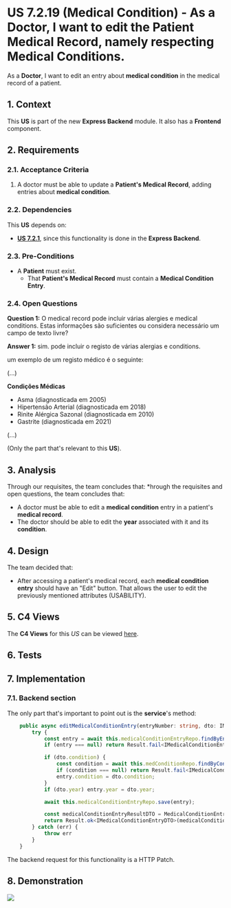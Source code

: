# US 7.2.19 (Medical Condition) - As a Doctor, I want to edit the Patient Medical Record, namely respecting Medical Conditions.

As a **Doctor**, I want to edit an entry about **medical condition** in the medical record of a patient.

## 1. Context

This **US** is part of the new **Express Backend** module. It also has a **Frontend** component.

## 2. Requirements

### 2.1. Acceptance Criteria

1. A doctor must be able to update a **Patient's Medical Record**, adding entries about **medical condition**.

### 2.2. Dependencies

This **US** depends on:
* [**US 7.2.1**](../7-2-1/readme.md), since this functionality is done in the **Express Backend**.

### 2.3. Pre-Conditions

* A **Patient** must exist.
    * That **Patient's Medical Record** must contain a **Medical Condition Entry**.

### 2.4. Open Questions

**Question 1:** O medical record pode incluir várias alergies e medical conditions. Estas informações são suficientes ou considera necessário um campo de texto livre?

**Answer 1:** 
sim. pode incluir o registo de várias alergias e conditions.

um exemplo de um registo médico é o seguinte:

(...)

**Condições Médicas**
* Asma (diagnosticada em 2005)
* Hipertensão Arterial (diagnosticada em 2018)
* Rinite Alérgica Sazonal (diagnosticada em 2010)
* Gastrite (diagnosticada em 2021)

(...)

(Only the part that's relevant to this **US**).

## 3. Analysis

Through our requisites, the team concludes that:
*hrough the requisites and open questions, the team concludes that:
* A doctor must be able to edit a **medical condition** entry in a patient's **medical record**.
* The doctor should be able to edit the **year** associated with it and its **condition**.

## 4. Design

The team decided that:
* After accessing a patient's medical record, each **medical condition entry** should have an "Edit" button. That allows the user to edit the previously mentioned attributes (USABILITY).

## 5. C4 Views

The **C4 Views** for this *US* can be viewed [here](views/readme.md).

## 6. Tests



## 7. Implementation

### 7.1. Backend section

The only part that's important to point out is the **service**'s method:

```ts
    public async editMedicalConditionEntry(entryNumber: string, dto: IMedicalConditionEntryOptionalDTO): Promise<Result<IMedicalConditionEntryDTO>> {
        try {
            const entry = await this.medicalConditionEntryRepo.findByEntryNumber(entryNumber);
            if (entry === null) return Result.fail<IMedicalConditionEntryDTO>("medicalConditionEntry not found");

            if (dto.condition) {
                const condition = await this.medConditionRepo.findByCondition(dto.condition);
                if (condition === null) return Result.fail<IMedicalConditionEntryDTO>("condition not found");
                entry.condition = dto.condition;
            }
            if (dto.year) entry.year = dto.year;

            await this.medicalConditionEntryRepo.save(entry);

            const medicalConditionEntryResultDTO = MedicalConditionEntryMap.toDTO(entry) as IMedicalConditionEntryDTO
            return Result.ok<IMedicalConditionEntryDTO>(medicalConditionEntryResultDTO)
        } catch (err) {
            throw err
        }
    }
```

The backend request for this functionality is a HTTP Patch.

## 8. Demonstration

![](demonstration/creation.png)
